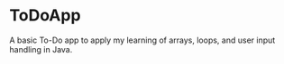 # ToDoApp
A basic To-Do app to apply my learning of arrays, loops, and user input handling in Java.
